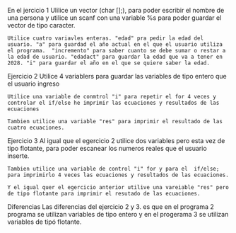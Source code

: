 En el jercicio 1 
	Ulilice un vector (char [];), para poder escribir el nombre de una persona y utilice un scanf con una variable %s para poder guardar el vector de tipo caracter.

	Utilice cuatro variavles enteras. "edad" pra pedir la edad del usuario. "a" para guardad el año actual en el que el usuario utiliza el programa.  "incremento" para saber cuanto se debe sumar o restar a la edad de usuario. "edadact" para guardar la edad que va a tener en 2028. "i" para guardar el año en el que se quiere saber la edad.

Ejercicio 2
	Utilice 4 variablers para guardar las variables de tipo entero que el usuario ingreso

	Utilice una variable de conmtrol "i" para repetir el for 4 veces y controlar el if/else he imprimir las ecuaciones y resultados de las ecuaciones

	Tambien utilice una variable "res" para imprimir el resultado de las cuatro ecuaciones.

Ejercicio 3
	Al igual que el egercicio 2 utilice dos variables pero esta vez de tipo flotante, para poder escanear los numeros reales que el usuario inserte. 

	Tambien utilice una variable de control "i" for y para el  if/else; para imprimirlo 4 veces las ecuaciones y resultados de las ecuaciones.

	Y el igual quer el egercicio anterior utilive una vareiable "res" pero de tipo flotante para imprimir el resutado de las ecuaciones.

Diferencias
	Las diferencias del ejercicio 2 y 3. es que en el programa 2 programa se utilizan variables de tipo entero y en el progerama 3 se utilizan variables de tipó flotante.
